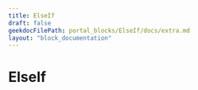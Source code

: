 ```yaml
---
title: ElseIf
draft: false
geekdocFilePath: portal_blocks/ElseIf/docs/extra.md
layout: "block_documentation"
---
```

# ElseIf